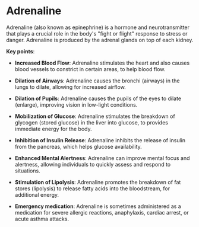 [//]: # (
source: gpt-3 + jph editing
aka: epinephrine
tags: hormones neurotransmitters
)

# Adrenaline

Adrenaline (also known as epinephrine) is a hormone and neurotransmitter that plays a crucial role in the body's "fight or flight" response to stress or danger. Adrenaline is produced by the adrenal glands on top of each kidney.

**Key points**:

* **Increased Blood Flow**: Adrenaline stimulates the heart and also causes blood vessels to constrict in certain areas, to help blood flow.

* **Dilation of Airways**: Adrenaline causes the bronchi (airways) in the lungs to dilate, allowing for increased airflow.

* **Dilation of Pupils**: Adrenaline causes the pupils of the eyes to dilate (enlarge), improving vision in low-light conditions.

* **Mobilization of Glucose**: Adrenaline stimulates the breakdown of glycogen (stored glucose) in the liver into glucose, to provides immediate energy for the body.

* **Inhibition of Insulin Release**: Adrenaline inhibits the release of insulin from the pancreas, which helps glucose availability.

* **Enhanced Mental Alertness**: Adrenaline can improve mental focus and alertness, allowing individuals to quickly assess and respond to situations.

* **Stimulation of Lipolysis**: Adrenaline promotes the breakdown of fat stores (lipolysis) to release fatty acids into the bloodstream, for additional energy.

* **Emergency medication**: Adrenaline is sometimes administered as a medication for severe allergic reactions, anaphylaxis, cardiac arrest, or acute asthma attacks.
